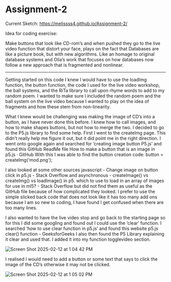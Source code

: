 # Assignment-2

Current Sketch: https://melissss4.github.io/Assignment-2/ 


Idea for coding exercise:

Make buttons that look like CD-rom’s and when pushed they go to the live video function that distort your face, plays on the fact that Databases are like a picture book, but with new algorithms. Like an homage to original database systems and Olia’s work that focuses on how databases now follow a new approach that is fragmented and nonlinear. 


__________________

Getting started on this code I knew I would have to use the loadImg function, the button function, the code I used for the live video workshop, the ball systems, and the RiTa library to call upon rhyme words to add to my random poem. I wanted to make sure I included the random poem and the ball system on the live video because I wanted to play on the idea of fragments and how these stem from non-linearity. 

What I knew would be challenging was making the image of CD’s into a button, as I have never done this before. I knew how to call images, and how to make shapes buttons, but not how to merge the two. I decided to go to the P5.js library to find some help. First I went to the createImg page. 
This didn’t really help me figure it out, but it did  point me in the right direction. I went onto google again and searched for ‘creating image button P5.js’ and found this GitHub ReadMe file How to make a button that is an image in p5.js · GitHub 
With this I was able to find the button creation code: button = createImg('mod.png'); 

I also looked at some other sources javascript - Change image on button click in p5.js - Stack Overflow and asynchronous - createImage() vs createImg() vs loadImage() in p5. which to use to load in an array of images for use in ml5? - Stack Overflow but did not find them as useful as the GitHub file because of how complicated they looked. I prefer to use the simple slicked back code that does not look like it has too many add ons because I am so new to coding, I have found I get confused when there are too many lines.

I also wanted to have the live video stop and go back to the starting page so for this I did some googling and found out I could use the ‘clear’ function. I searched ‘how to use clear function in p5.js’ and found this website p5.js clear() function - GeeksforGeeks I also then found the P5 Library explaining it clear and used that. I added it into my function togglevideo section. 

![Screen Shot 2025-02-12 at 1 04 42 PM](https://github.com/user-attachments/assets/abfd2253-454b-4aaf-a69a-0e6dd5515b54)



I realised I would need to add a button or some text that says to click the image of the CD’s otherwise it may not be clicked. 

![Screen Shot 2025-02-12 at 1 05 02 PM](https://github.com/user-attachments/assets/1c697935-0288-40bc-8932-94106a138afd)



